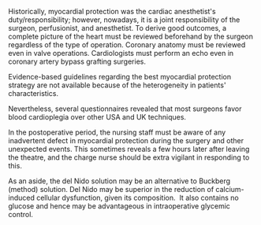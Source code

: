 Historically, myocardial protection was the cardiac anesthetist's duty/responsibility; however, nowadays, it is a joint responsibility of the surgeon, perfusionist, and anesthetist. To derive good outcomes, a complete picture of the heart must be reviewed beforehand by the surgeon regardless of the type of operation. Coronary anatomy must be reviewed even in valve operations. Cardiologists must perform an echo even in coronary artery bypass grafting surgeries.

Evidence-based guidelines regarding the best myocardial protection strategy are not available because of the heterogeneity in patients' characteristics.

Nevertheless, several questionnaires revealed that most surgeons favor blood cardioplegia over other USA and UK techniques.

In the postoperative period, the nursing staff must be aware of any inadvertent defect in myocardial protection during the surgery and other unexpected events. This sometimes reveals a few hours later after leaving the theatre, and the charge nurse should be extra vigilant in responding to this.

As an aside, the del Nido solution may be an alternative to Buckberg (method) solution. Del Nido may be superior in the reduction of calcium-induced cellular dysfunction, given its composition.  It also contains no glucose and hence may be advantageous in intraoperative glycemic control.